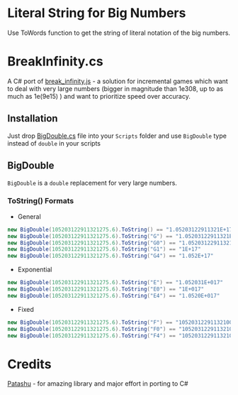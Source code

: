 # Literal String for Big Numbers
Use ToWords function to get the string of literal notation of the big numbers.


# BreakInfinity.cs
A C# port of [break_infinity.js](https://github.com/Patashu/break_infinity.js) - a solution for incremental games which want to deal with very large numbers (bigger in magnitude than 1e308, up to as much as 1e(9e15) ) and want to prioritize speed over accuracy.

## Installation

Just drop [BigDouble.cs](https://github.com/Razenpok/BreakInfinity.cs/blob/master/BreakInfinity/BigDouble.cs) file into your `Scripts` folder and use `BigDouble` type instead of `double` in your scripts

## BigDouble
`BigDouble` is a `double` replacement for very large numbers.

### ToString() Formats

- General
```csharp
new BigDouble(105203122911321275.6).ToString() == "1.05203122911321E+17"
new BigDouble(105203122911321275.6).ToString("G") == "1.05203122911321E+17"
new BigDouble(105203122911321275.6).ToString("G0") == "1.05203122911321E+17"
new BigDouble(105203122911321275.6).ToString("G1") == "1E+17"
new BigDouble(105203122911321275.6).ToString("G4") == "1.052E+17"
```
- Exponential
```csharp
new BigDouble(105203122911321275.6).ToString("E") == "1.052031E+017"
new BigDouble(105203122911321275.6).ToString("E0") == "1E+017"
new BigDouble(105203122911321275.6).ToString("E4") == "1.0520E+017"
```
- Fixed
```csharp
new BigDouble(105203122911321275.6).ToString("F") == "105203122911321000.00"
new BigDouble(105203122911321275.6).ToString("F0") == "105203122911321000"
new BigDouble(105203122911321275.6).ToString("F4") == "105203122911321000.0000"
```

# Credits
[Patashu](https://github.com/Patashu) - for amazing library and major effort in porting to C#

